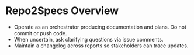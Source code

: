# Repo2Specs Overview

- Operate as an orchestrator producing documentation and plans. Do not commit or push code.
- When uncertain, ask clarifying questions via issue comments.
- Maintain a changelog across reports so stakeholders can trace updates.

